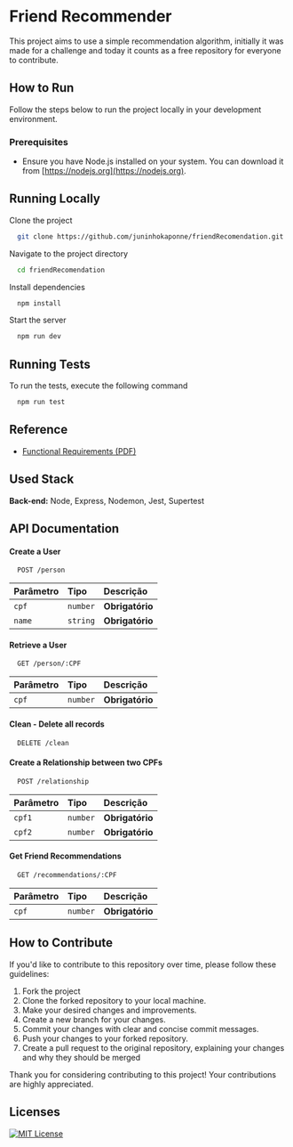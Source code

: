 # Friend Recommender

This project aims to use a simple recommendation algorithm, initially it was made for a challenge and today it counts as a free repository for everyone to contribute.

## How to Run

Follow the steps below to run the project locally in your development environment.

### Prerequisites

- Ensure you have Node.js installed on your system. You can download it from [https://nodejs.org](https://nodejs.org).

## Running Locally

Clone the project

```bash
  git clone https://github.com/juninhokaponne/friendRecomendation.git
```

Navigate to the project directory

```bash
  cd friendRecomendation
```

Install dependencies

```bash
  npm install
```

Start the server

```bash
  npm run dev
```

## Running Tests

To run the tests, execute the following command

```bash
  npm run test
```

## Reference

- [Functional Requirements (PDF)](https://communication-assets.gupy.io/production/companies/51551/emails/1686938256054/communication-assets-3bb42930-0c6f-11ee-a60e-f18a54602daa/enunciado.pdf)

## Used Stack

**Back-end:** Node, Express, Nodemon, Jest, Supertest

## API Documentation

#### Create a User

```http
  POST /person
```

| Parâmetro | Tipo     | Descrição       |
| :-------- | :------- | :-------------- |
| `cpf`     | `number` | **Obrigatório** |
| `name`    | `string` | **Obrigatório** |

#### Retrieve a User

```http
  GET /person/:CPF
```

| Parâmetro | Tipo     | Descrição       |
| :-------- | :------- | :-------------- |
| `cpf`     | `number` | **Obrigatório** |

#### Clean - Delete all records

```http
  DELETE /clean
```

#### Create a Relationship between two CPFs

```http
  POST /relationship
```

| Parâmetro | Tipo     | Descrição       |
| :-------- | :------- | :-------------- |
| `cpf1`    | `number` | **Obrigatório** |
| `cpf2`    | `number` | **Obrigatório** |

#### Get Friend Recommendations

```http
  GET /recommendations/:CPF
```

| Parâmetro | Tipo     | Descrição       |
| :-------- | :------- | :-------------- |
| `cpf`     | `number` | **Obrigatório** |

## How to Contribute

If you'd like to contribute to this repository over time, please follow these guidelines:

1. Fork the project 
2. Clone the forked repository to your local machine.
3. Make your desired changes and improvements.
4. Create a new branch for your changes.
5. Commit your changes with clear and concise commit messages.
6. Push your changes to your forked repository.
7. Create a pull request to the original repository, explaining your changes and why they should be merged

Thank you for considering contributing to this project! Your contributions are highly appreciated.

## Licenses

[![MIT License](https://img.shields.io/badge/License-MIT-green.svg)](https://choosealicense.com/licenses/mit/)
